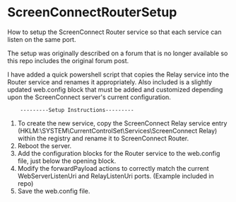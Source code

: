 # ScreenConnectRouterSetup
 How to setup the ScreenConnect Router service so that each service can listen on the same port.
 
 The setup was originally described on a forum that is no longer available so this repo includes the original forum post.  
 
 I have added a quick powershell script that copies the Relay service into the Router service and renames it appropriately.
Also included is a slightly updated web.config block that must be added and customized depending upon the ScreenConnect server's current configuration.

        ---------Setup Instructions---------
1.  To create the new service, copy the ScreenConnect Relay service entry (HKLM:\SYSTEM\CurrentControlSet\Services\ScreenConnect Relay) within the registry and rename it to ScreenConnect Router.
2.  Reboot the server.
3.  Add the configuration blocks for the Router service to the web.config file, just below the opening <configuration> block.
4.  Modify the forwardPayload actions to correctly match the current WebServerListenUri and RelayListenUri ports. (Example included in repo)
5.  Save the web.config file.
